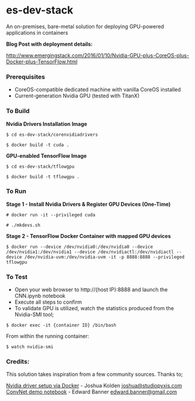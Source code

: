 # es-dev-stack
An on-premises, bare-metal solution for deploying GPU-powered applications in containers

**Blog Post with deployment details:**

http://www.emergingstack.com/2016/01/10/Nvidia-GPU-plus-CoreOS-plus-Docker-plus-TensorFlow.html 

### Prerequisites

- CoreOS-compatible dedicated machine with vanilla CoreOS installed
- Current-generation Nvidia GPU (tested with TitanX)

### To Build

**Nvidia Drivers Installation Image**

```
$ cd es-dev-stack/corenvidiadrivers
```

```
$ docker build -t cuda .
```

**GPU-enabled TensorFlow Image**

```
$ cd es-dev-stack/tflowgpu
```

```
$ docker build -t tflowgpu .
```

### To Run

**Stage 1 - Install Nvidia Drivers & Register GPU Devices (One-Time)**

```
# docker run -it --privileged cuda
```

```
# ./mkdevs.sh
```

**Stage 2 - TensorFlow Docker Container with mapped GPU devices**

```
$ docker run --device /dev/nvidia0:/dev/nvidia0 --device /dev/nvidia1:/dev/nvidia1 --device /dev/nvidiactl:/dev/nvidiactl --device /dev/nvidia-uvm:/dev/nvidia-uvm -it -p 8888:8888 --privileged tflowgpu
```

### To Test

- Open your web browser to http://{host IP}:8888 and launch the CNN.ipynb notebook
- Execute all steps to confirm
- To validate GPU is utilized, watch the statistics produced from the Nvidia-SMI tool;

```
$ docker exec -it {container ID} /bin/bash
```

From within the running container:
```
$ watch nvidia-smi
```

### Credits:
This solution takes inspiration from a few community sources. Thanks to;

[Nvidia driver setup via Docker](https://github.com/StudioPyxis/coreos-nvidia/blob/master/Dockerfile) - Joshua Kolden joshua@studiopyxis.com
[ConvNet demo notebook](https://github.com/ebanner/tensorflow-tutorials/blob/master/mnist/CNN.ipynb) - Edward Banner edward.banner@gmail.com
